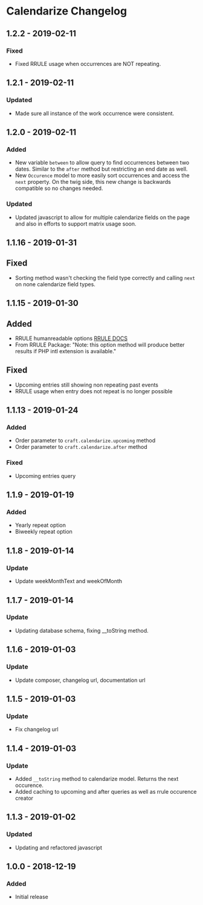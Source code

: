 # Calendarize Changelog

## 1.2.2 - 2019-02-11

### Fixed
- Fixed RRULE usage when occurrences are NOT repeating.

## 1.2.1 - 2019-02-11

### Updated
- Made sure all instance of the work occurrence were consistent.

## 1.2.0 - 2019-02-11

### Added
- New variable `between` to allow query to find occurrences between two dates. Similar to the `after` method but restricting an end date as well.
- New `Occurence` model to more easily sort occurrences and access the `next` property. On the twig side, this new change is backwards compatible so no changes needed. 

### Updated
- Updated javascript to allow for multiple calendarize fields on the page and also in efforts to support matrix usage soon.


## 1.1.16 - 2019-01-31

## Fixed
- Sorting method wasn't checking the field type correctly and calling `next` on none calendarize field types.

## 1.1.15 - 2019-01-30

## Added
- RRULE humanreadable options [RRULE DOCS](https://github.com/rlanvin/php-rrule/wiki/RRule#humanreadablearray-opt)
- From RRULE Package: "Note: this option method will produce better results if PHP intl extension is available."

## Fixed
- Upcoming entries still showing non repeating past events
- RRULE usage when entry does not repeat is no longer possible 

## 1.1.13 - 2019-01-24

### Added

- Order parameter to `craft.calendarize.upcoming` method
- Order parameter to `craft.calendarize.after` method

### Fixed

- Upcoming entries query 


## 1.1.9 - 2019-01-19

### Added

- Yearly repeat option
- Biweekly repeat option

## 1.1.8 - 2019-01-14

### Update

- Update weekMonthText and weekOfMonth


## 1.1.7 - 2019-01-14

### Update

- Updating database schema, fixing __toString method.


## 1.1.6 - 2019-01-03

### Update

- Update composer, changelog url, documentation url


## 1.1.5 - 2019-01-03

### Update

- Fix changelog url


## 1.1.4 - 2019-01-03

### Update

- Added `__toString` method to calendarize model. Returns the next occurence.
- Added caching to upcoming and after queries as well as rrule occurence creator


## 1.1.3 - 2019-01-02

### Updated

- Updating and refactored javascript


## 1.0.0 - 2018-12-19

### Added

- Initial release
